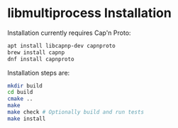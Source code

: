 # libmultiprocess Installation

Installation currently requires Cap'n Proto:

```sh
apt install libcapnp-dev capnproto
brew install capnp
dnf install capnproto
```

Installation steps are:

```sh
mkdir build
cd build
cmake ..
make
make check # Optionally build and run tests
make install
```
